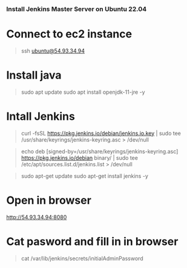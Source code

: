 ### Install Jenkins Master Server on Ubuntu 22.04

# Connect to ec2 instance
> ssh ubuntu@54.93.34.94

# Install java
> sudo apt update
> sudo apt install openjdk-11-jre -y

# Intall Jenkins
> curl -fsSL https://pkg.jenkins.io/debian/jenkins.io.key | sudo tee \
  /usr/share/keyrings/jenkins-keyring.asc > /dev/null

> echo deb [signed-by=/usr/share/keyrings/jenkins-keyring.asc] \
  https://pkg.jenkins.io/debian binary/ | sudo tee \
  /etc/apt/sources.list.d/jenkins.list > /dev/null

> sudo apt-get update
> sudo apt-get install jenkins -y

# Open in browser
http://54.93.34.94:8080

# Cat pasword and fill in in browser
> cat /var/lib/jenkins/secrets/initialAdminPassword
